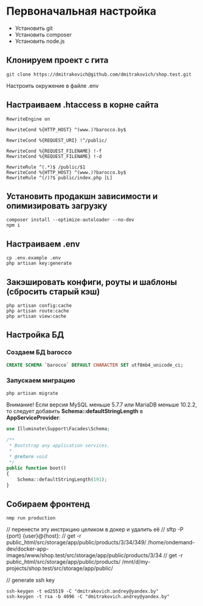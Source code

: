 # Первоначальная настройка

* Установить git
* Установить composer
* Установить node.js

## Клонируем проект с гита
```shell
git clone https://dmitrakovich@github.com/dmitrakovich/shop.test.git
```

Настроить окружение в файле .env

## Настраиваем .htaccess в корне сайта
```
RewriteEngine on 

RewriteCond %{HTTP_HOST} ^(www.)?barocco.by$

RewriteCond %{REQUEST_URI} !^/public/ 

RewriteCond %{REQUEST_FILENAME} !-f 
RewriteCond %{REQUEST_FILENAME} !-d 

RewriteRule ^(.*)$ /public/$1 
RewriteCond %{HTTP_HOST} ^(www.)?barocco.by$ 
RewriteRule ^(/)?$ public/index.php [L]
```

## Установить продакшн зависимости и опимизировать загрузку
```shell
composer install --optimize-autoloader --no-dev
npm i
```

## Настраиваем .env
```shell
cp .env.example .env
php artisan key:generate
```

## Закэшировать конфиги, роуты и шаблоны (сбросить старый кэш)
```shell
php artisan config:cache
php artisan route:cache
php artisan view:cache
```

## Настройка БД
### Создаем БД barocco
```sql
CREATE SCHEMA `barocco` DEFAULT CHARACTER SET utf8mb4_unicode_ci;
```
### Запускаем миграцию
```shell
php artisan migrate
```
Внимание! Если версия MySQL меньше 5.7.7 или MariaDB меньше 10.2.2, то следует добавить **Schema::defaultStringLength** в **AppServiceProvider**:
```php
use Illuminate\Support\Facades\Schema;

/**
 * Bootstrap any application services.
 *
 * @return void
 */
public function boot()
{
    Schema::defaultStringLength(191);
}
```

## Собираем фронтенд
```shell
nmp run production
```

// перенести эту инстркцию целиком в докер и удалить её
// sftp -P {port} {user}@{host}:
// get -r public_html/src/storage/app/public/products/3/34/349/ /home/ondemand-dev/docker-app-images/www/shop.test/src/storage/app/public/products/3/34
// get -r public_html/src/storage/app/public/products/ /mnt/d/my-projects/shop.test/src/storage/app/public/


// generate ssh key
```shell
ssh-keygen -t ed25519 -C "dmitrakovich.andrey@yandex.by"
ssh-keygen -t rsa -b 4096 -C "dmitrakovich.andrey@yandex.by"
```
